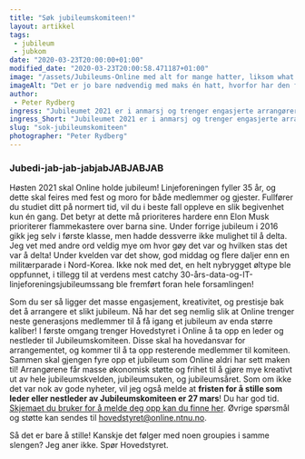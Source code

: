 ```yaml
---
title: "Søk jubileumskomiteen!"
layout: artikkel 
tags: 
 - jubileum
 - jubkom
date: "2020-03-23T20:00:00+01:00"
modified_date: "2020-03-23T20:00:58.471187+01:00"
image: "/assets/Jubileums-Online med alt for mange hatter, liksom what.png"
imageAlt: "Det er jo bare nødvendig med maks én hatt, hvorfor har den flere? Kan noen forklare meg dette? Jeg skjønner liksom ikke nødvendigheten, de koster jo sikkert en del også. Og er i ferd med å falle av hodet."
author:
 - Peter Rydberg
ingress: "Jubileumet 2021 er i anmarsj og trenger engasjerte arrangører!"
ingress_Short: "Jubileumet 2021 er i anmarsj og trenger engasjerte arrangører!"
slug: "sok-jubileumskomiteen"
photographer: "Peter Rydberg"
---
```

### Jubedi-jab-jab-jabjabJABJABJAB
Høsten 2021 skal Online holde jubileum! Linjeforeningen fyller 35 år, og dette skal feires med fest og moro for både medlemmer og gjester. Fullfører du studiet ditt på normert tid, vil du i beste fall oppleve en slik begivenhet kun én gang. Det betyr at dette må prioriteres hardere enn Elon Musk prioriterer flammekastere over barna sine. Under forrige jubileum i 2016 gikk jeg selv i første klasse, men hadde dessverre ikke mulighet til å delta. Jeg vet med andre ord veldig mye om hvor gøy det var og hvilken stas det var å delta! Under kvelden var det show, god middag og flere daljer enn en militærparade i Nord-Korea. Ikke nok med det, en helt nybrygget øltype ble oppfunnet, i tillegg til at verdens mest catchy 30-års-data-og-IT-linjeforeningsjubileumssang ble fremført foran hele forsamlingen!

Som du ser så ligger det masse engasjement, kreativitet, og prestisje bak det å arrangere et slikt jubileum. Nå har det seg nemlig slik at Online trenger neste generasjons medlemmer til å få igang et jubileum av enda større kaliber! I første omgang trenger Hovedstyret i Online å ta opp en leder og nestleder til Jubileumskomiteen. Disse skal ha hovedansvar for arrangementet, og kommer til å ta opp resterende medlemmer til komiteen. Sammen skal gjengen fyre opp et jubileum som Online aldri har sett maken til! Arrangørene får masse økonomisk støtte og frihet til å gjøre mye kreativt ut av hele jubileumskvelden, jubileumsuken, og jubileumsåret. Som om ikke det var nok av gode nyheter, vil jeg også melde at **fristen for å stille som leder eller nestleder av Jubileumskomiteen er 27 mars**! Du har god tid. [Skjemaet du bruker for å melde deg opp kan du finne her](https://forms.gle/KXpZmyzEtknQo5Fe9). Øvrige spørsmål og støtte kan sendes til hovedstyret@online.ntnu.no.

Så det er bare å stille! Kanskje det følger med noen groupies i samme slengen? Jeg aner ikke. Spør Hovedstyret.